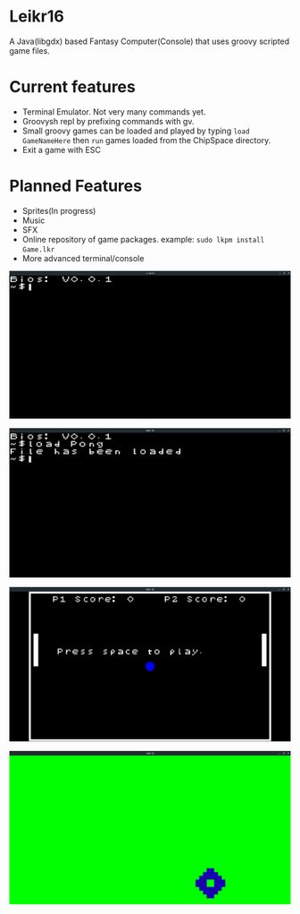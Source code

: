 # Leikr16
A Java(libgdx) based Fantasy Computer(Console) that uses groovy scripted game files.

# Current features
- Terminal Emulator. Not very many commands yet.
- Groovysh repl by prefixing commands with gv.
- Small groovy games can be loaded and played by typing `load GameNameHere` then `run` games loaded from the ChipSpace directory.
- Exit a game with ESC


# Planned Features
- Sprites(In progress)
- Music
- SFX
- Online repository of game packages. example: `sudo lkpm install Game.lkr`
- More advanced terminal/console

![Alt text](console.png?raw=true "Console")

![Alt text](loadgame.png?raw=true "loadGame")

![Alt text](pong.png?raw=true "Pong")

![Alt text](BounceDemo.png?raw=true "Bounce demo")
